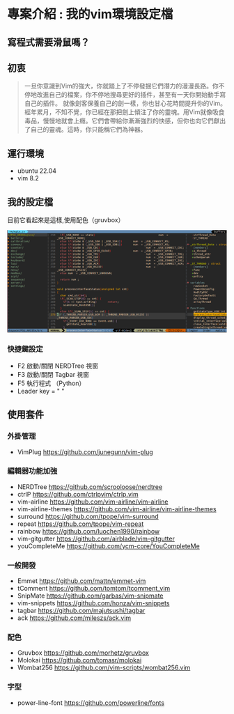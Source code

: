 # 專案介紹 : 我的vim環境設定檔

## 寫程式需要滑鼠嗎？

## 初衷

>一旦你意識到Vim的強大，你就踏上了不停發掘它們潛力的漫漫長路。你不停地改進自己的檔案，你不停地搜尋更好的插件，甚至有一天你開始動手寫自己的插件。 就像劍客保養自己的劍一樣，你也甘心花時間提升你的Vim。經年累月，不知不覺，你已經在那把劍上傾注了你的靈魂。用Vim就像吸食毒品，慢慢地就會上癮。它們會帶給你漸漸強烈的快感，但你也向它們獻出了自己的靈魂。這時，你只能稱它們為神器。

## 運行環境

* ubuntu 22.04
* vim 8.2

## 我的設定檔

目前它看起來是這樣,使用配色（gruvbox）

![1](photo/vim.png)

### 快捷鍵設定

* F2 啟動/關閉 NERDTree 視窗
* F3 啟動/關閉 Tagbar 視窗
* F5 執行程式 （Python）
* Leader key = " "

## 使用套件

### 外掛管理

* VimPlug <https://github.com/junegunn/vim-plug>

### 編輯器功能加強

* NERDTree <https://github.com/scrooloose/nerdtree>
* ctrlP <https://github.com/ctrlpvim/ctrlp.vim>
* vim-airline <https://github.com/vim-airline/vim-airline>
* vim-airline-themes <https://github.com/vim-airline/vim-airline-themes>
* surround <https://github.com/tpope/vim-surround>
* repeat <https://github.com/tpope/vim-repeat>
* rainbow <https://github.com/luochen1990/rainbow>
* vim-gitgutter <https://github.com/airblade/vim-gitgutter>
* youCompleteMe <https://github.com/ycm-core/YouCompleteMe>

### 一般開發

* Emmet <https://github.com/mattn/emmet-vim>
* tComment <https://github.com/tomtom/tcomment_vim>
* SnipMate <https://github.com/garbas/vim-snipmate>
* vim-snippets <https://github.com/honza/vim-snippets>
* tagbar <https://github.com/majutsushi/tagbar>
* ack <https://github.com/mileszs/ack.vim>

### 配色

* Gruvbox <https://github.com/morhetz/gruvbox>
* Molokai <https://github.com/tomasr/molokai>
* Wombat256 <https://github.com/vim-scripts/wombat256.vim>

### 字型

* power-line-font <https://github.com/powerline/fonts>
